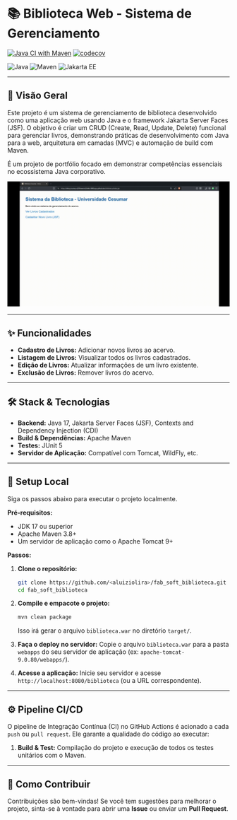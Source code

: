 # 📚 Biblioteca Web - Sistema de Gerenciamento

[![Java CI with Maven](https://github.com/aluiziolira/fab_soft_biblioteca/actions/workflows/ci-build-test.yml/badge.svg)](https://github.com/aluiziolira/fab_soft_biblioteca/actions/workflows/ci-build-test.yml)
[![codecov](https://codecov.io/gh/aluiziolira/fab_soft_biblioteca/graph/badge.svg?token=SEU_TOKEN_CODECOV)](https://codecov.io/gh/aluiziolira/fab_soft_biblioteca)

![Java](https://img.shields.io/badge/Java-17-blue.svg) ![Maven](https://img.shields.io/badge/Maven-4.0.0-red.svg) ![Jakarta EE](https://img.shields.io/badge/Jakarta--EE-JSF-orange.svg)

---

## 📖 Visão Geral

Este projeto é um sistema de gerenciamento de biblioteca desenvolvido como uma aplicação web usando Java e o framework Jakarta Server Faces (JSF). O objetivo é criar um CRUD (Create, Read, Update, Delete) funcional para gerenciar livros, demonstrando práticas de desenvolvimento com Java para a web, arquitetura em camadas (MVC) e automação de build com Maven.

É um projeto de portfólio focado em demonstrar competências essenciais no ecossistema Java corporativo.

![CRUD demo](docs/fab_soft_demo.gif)

---

## ✨ Funcionalidades

- **Cadastro de Livros:** Adicionar novos livros ao acervo.
- **Listagem de Livros:** Visualizar todos os livros cadastrados.
- **Edição de Livros:** Atualizar informações de um livro existente.
- **Exclusão de Livros:** Remover livros do acervo.

---

## 🛠️ Stack & Tecnologias

- **Backend:** Java 17, Jakarta Server Faces (JSF), Contexts and Dependency Injection (CDI)
- **Build & Dependências:** Apache Maven
- **Testes:** JUnit 5
- **Servidor de Aplicação:** Compatível com Tomcat, WildFly, etc.

---

## 🚀 Setup Local

Siga os passos abaixo para executar o projeto localmente.

**Pré-requisitos:**
- JDK 17 ou superior
- Apache Maven 3.8+
- Um servidor de aplicação como o Apache Tomcat 9+

**Passos:**

1. **Clone o repositório:**
   ```bash
   git clone https://github.com/<aluiziolira>/fab_soft_biblioteca.git
   cd fab_soft_biblioteca
   ```

2. **Compile e empacote o projeto:**
   ```bash
   mvn clean package
   ```
   Isso irá gerar o arquivo `biblioteca.war` no diretório `target/`.

3. **Faça o deploy no servidor:**
   Copie o arquivo `biblioteca.war` para a pasta `webapps` do seu servidor de aplicação (ex: `apache-tomcat-9.0.80/webapps/`).

4. **Acesse a aplicação:**
   Inicie seu servidor e acesse `http://localhost:8080/biblioteca` (ou a URL correspondente).

---

## ⚙️ Pipeline CI/CD

O pipeline de Integração Contínua (CI) no GitHub Actions é acionado a cada `push` ou `pull request`. Ele garante a qualidade do código ao executar:

1.  **Build & Test:** Compilação do projeto e execução de todos os testes unitários com o Maven.

---

## 🤝 Como Contribuir

Contribuições são bem-vindas! Se você tem sugestões para melhorar o projeto, sinta-se à vontade para abrir uma **Issue** ou enviar um **Pull Request**.
